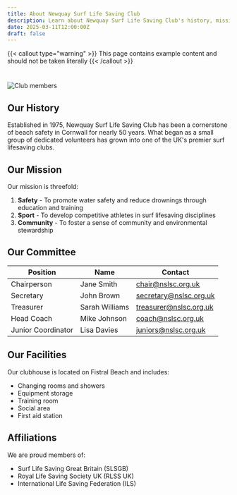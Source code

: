 ```yaml
---
title: About Newquay Surf Life Saving Club
description: Learn about Newquay Surf Life Saving Club's history, mission, and values
date: 2025-03-11T12:00:00Z
draft: false
---
```


{{< callout type="warning" >}}
  This page contains example content and should not be taken literally
{{< /callout >}}

# 

![Club members](https://placehold.co/800x400?text=Club+Members)

## Our History

Established in 1975, Newquay Surf Life Saving Club has been a cornerstone of beach safety in Cornwall for nearly 50 years. What began as a small group of dedicated volunteers has grown into one of the UK's premier surf lifesaving clubs.

## Our Mission

Our mission is threefold:

1. **Safety** - To promote water safety and reduce drownings through education and training
2. **Sport** - To develop competitive athletes in surf lifesaving disciplines
3. **Community** - To foster a sense of community and environmental stewardship

## Our Committee

| Position | Name | Contact |
|----------|------|---------|
| Chairperson | Jane Smith | chair@nslsc.org.uk |
| Secretary | John Brown | secretary@nslsc.org.uk |
| Treasurer | Sarah Williams | treasurer@nslsc.org.uk |
| Head Coach | Mike Johnson | coach@nslsc.org.uk |
| Junior Coordinator | Lisa Davies | juniors@nslsc.org.uk |

## Our Facilities

Our clubhouse is located on Fistral Beach and includes:

- Changing rooms and showers
- Equipment storage
- Training room
- Social area
- First aid station

## Affiliations

We are proud members of:

- Surf Life Saving Great Britain (SLSGB)
- Royal Life Saving Society UK (RLSS UK)
- International Life Saving Federation (ILS)
